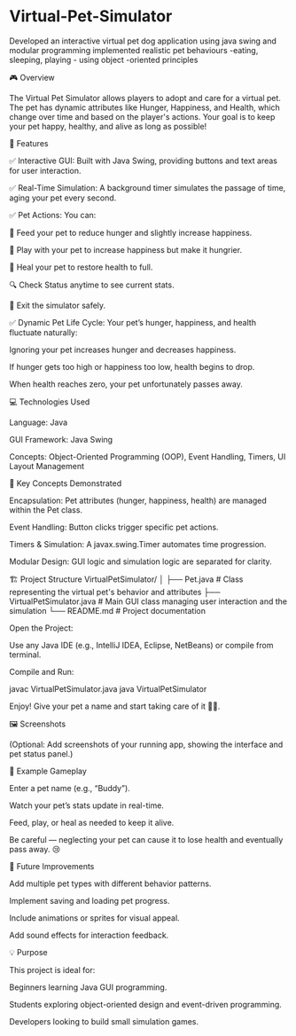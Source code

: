 # Virtual-Pet-Simulator
Developed an interactive virtual pet dog application using java swing and modular programming implemented realistic pet behaviours -eating, sleeping, playing - using object -oriented principles


🎮 Overview

The Virtual Pet Simulator allows players to adopt and care for a virtual pet. The pet has dynamic attributes like Hunger, Happiness, and Health, which change over time and based on the player's actions.
Your goal is to keep your pet happy, healthy, and alive as long as possible!

🧩 Features

✅ Interactive GUI:
Built with Java Swing, providing buttons and text areas for user interaction.

✅ Real-Time Simulation:
A background timer simulates the passage of time, aging your pet every second.

✅ Pet Actions:
You can:

🍗 Feed your pet to reduce hunger and slightly increase happiness.

🎾 Play with your pet to increase happiness but make it hungrier.

💊 Heal your pet to restore health to full.

🔍 Check Status anytime to see current stats.

🚪 Exit the simulator safely.

✅ Dynamic Pet Life Cycle:
Your pet’s hunger, happiness, and health fluctuate naturally:

Ignoring your pet increases hunger and decreases happiness.

If hunger gets too high or happiness too low, health begins to drop.

When health reaches zero, your pet unfortunately passes away.

💻 Technologies Used

Language: Java

GUI Framework: Java Swing

Concepts: Object-Oriented Programming (OOP), Event Handling, Timers, UI Layout Management

🧠 Key Concepts Demonstrated

Encapsulation: Pet attributes (hunger, happiness, health) are managed within the Pet class.

Event Handling: Button clicks trigger specific pet actions.

Timers & Simulation: A javax.swing.Timer automates time progression.

Modular Design: GUI logic and simulation logic are separated for clarity.

🏗️ Project Structure
VirtualPetSimulator/
│
├── Pet.java                # Class representing the virtual pet's behavior and attributes
├── VirtualPetSimulator.java # Main GUI class managing user interaction and the simulation
└── README.md               # Project documentation


Open the Project:

Use any Java IDE (e.g., IntelliJ IDEA, Eclipse, NetBeans) or compile from terminal.

Compile and Run:

javac VirtualPetSimulator.java
java VirtualPetSimulator


Enjoy!
Give your pet a name and start taking care of it 🐶🐱.

🖼️ Screenshots

(Optional: Add screenshots of your running app, showing the interface and pet status panel.)

🧾 Example Gameplay

Enter a pet name (e.g., “Buddy”).

Watch your pet’s stats update in real-time.

Feed, play, or heal as needed to keep it alive.

Be careful — neglecting your pet can cause it to lose health and eventually pass away. 😢

🧰 Future Improvements

Add multiple pet types with different behavior patterns.

Implement saving and loading pet progress.

Include animations or sprites for visual appeal.

Add sound effects for interaction feedback.

💡 Purpose

This project is ideal for:

Beginners learning Java GUI programming.

Students exploring object-oriented design and event-driven programming.

Developers looking to build small simulation games.
